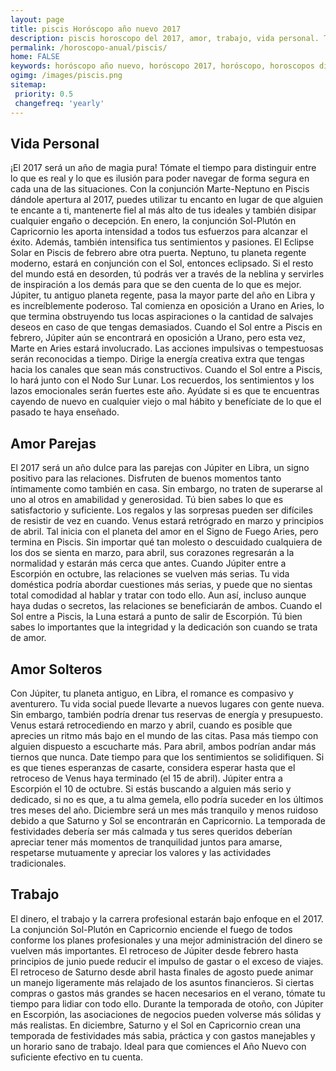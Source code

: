 ```yaml
---
layout: page
title: piscis Horóscopo año nuevo 2017 
description: piscis horoscopo del 2017, amor, trabajo, vida personal. Todas las predicciones para piscis gratis. Disfruta este año nuevo.
permalink: /horoscopo-anual/piscis/
home: FALSE
keywords: horóscopo año nuevo, horóscopo 2017, horóscopo, horoscopos diarios gratis del dia de hoy, horóscopo diario gratis,horóscopo ano nuevo 2017, horóscopo esperanza gracia, horoscopo piscis 2017, horoscop, horóscopos gratis, horoscopo piscis, horoscopo piscis 2017 gratis, Tarot, Astrologia, Zodíaco, piscis, horoscopo gratis,tarot en femenino,videncia gratuita,horoscopos gratuitos,horóscopos, astrologia,videncia gratis
ogimg: /images/piscis.png
sitemap:
 priority: 0.5
 changefreq: 'yearly'
---
```




## Vida Personal

¡El 2017 será un año de magia pura! Tómate el tiempo para distinguir entre lo que es real y lo que es ilusión para poder navegar de forma segura en cada una de las situaciones.
Con la conjunción Marte-Neptuno en Piscis dándole apertura al 2017, puedes utilizar tu encanto en lugar de que alguien te encante a ti, mantenerte fiel al más alto de tus ideales y también disipar cualquier engaño o decepción.
En enero, la conjunción Sol-Plutón en Capricornio les aporta intensidad a todos tus esfuerzos para alcanzar el éxito. Además, también intensifica tus sentimientos y pasiones.
El Eclipse Solar en Piscis de febrero abre otra puerta. Neptuno, tu planeta regente moderno, estará en conjunción con el Sol, entonces eclipsado. Si el resto del mundo está en desorden, tú podrás ver a través de la neblina y servirles de inspiración a los demás para que se den cuenta de lo que es mejor.
Júpiter, tu antiguo planeta regente, pasa la mayor parte del año en Libra y es increíblemente poderoso. Tal comienza en oposición a Urano en Aries, lo que termina obstruyendo tus locas aspiraciones o la cantidad de salvajes deseos en caso de que tengas demasiados.
Cuando el Sol entre a Piscis en febrero, Júpiter aún se encontrará en oposición a Urano, pero esta vez, Marte en Aries estará involucrado. Las acciones impulsivas o tempestuosas serán reconocidas a tiempo. Dirige la energía creativa extra que tengas hacia los canales que sean más constructivos.
Cuando el Sol entre a Piscis, lo hará junto con el Nodo Sur Lunar. Los recuerdos, los sentimientos y los lazos emocionales serán fuertes este año. Ayúdate si es que te encuentras cayendo de nuevo en cualquier viejo o mal hábito y benefíciate de lo que el pasado te haya enseñado.

## Amor Parejas

El 2017 será un año dulce para las parejas con Júpiter en Libra, un signo positivo para las relaciones.  Disfruten de buenos momentos tanto íntimamente como también en casa. Sin embargo, no traten de superarse al uno al otros en amabilidad y generosidad. Tú bien sabes lo que es satisfactorio y suficiente. Los regalos y las sorpresas pueden ser difíciles de resistir de vez en cuando.
Venus estará retrógrado en marzo y principios de abril. Tal inicia con el planeta del amor en el Signo de Fuego Aries, pero termina en Piscis. Sin importar qué tan molesto o descuidado cualquiera de los dos se sienta en marzo, para abril, sus corazones regresarán a la normalidad y estarán más cerca que antes.
Cuando Júpiter entre a Escorpión en octubre, las relaciones se vuelven más serias. Tu vida doméstica podría abordar cuestiones más serias, y puede que no sientas total comodidad al hablar y tratar con todo ello. Aun así, incluso aunque haya dudas o secretos, las relaciones se beneficiarán de ambos.
Cuando el Sol entre a Piscis, la Luna estará a punto de salir de Escorpión. Tú bien sabes lo importantes que la integridad y la dedicación son cuando se trata de amor.

## Amor Solteros

Con Júpiter, tu planeta antiguo, en Libra, el romance es compasivo y aventurero. Tu vida social puede llevarte a nuevos lugares con gente nueva. Sin embargo, también podría drenar tus reservas de energía y presupuesto.
Venus estará retrocediendo en marzo y abril, cuando es posible que aprecies un ritmo más bajo en el mundo de las citas. Pasa más tiempo con alguien dispuesto a escucharte más. Para abril, ambos podrían andar más tiernos que nunca. Date tiempo para que los sentimientos se solidifiquen. Si es que tienes esperanzas de casarte, considera esperar hasta que el retroceso de Venus haya terminado (el 15 de abril).
Júpiter entra a Escorpión el 10 de octubre. Si estás buscando a alguien más serio y dedicado, si no es que, a tu alma gemela, ello podría suceder en los últimos tres meses del año.
Diciembre será un mes más tranquilo y menos ruidoso debido a que Saturno y Sol se encontrarán en Capricornio. La temporada de festividades debería ser más calmada y tus seres queridos deberían apreciar tener más momentos de tranquilidad juntos para amarse, respetarse mutuamente y apreciar los valores y las actividades tradicionales.

## Trabajo

El dinero, el trabajo y la carrera profesional estarán bajo enfoque en el 2017. La conjunción Sol-Plutón en Capricornio enciende el fuego de todos conforme los planes profesionales y una mejor administración del dinero se vuelven más importantes.
El retroceso de Júpiter desde febrero hasta principios de junio puede reducir el impulso de gastar o el exceso de viajes. El retroceso de Saturno desde abril hasta finales de agosto puede animar un manejo ligeramente más relajado de los asuntos financieros. Si ciertas compras o gastos más grandes se hacen necesarios en el verano, tómate tu tiempo para lidiar con todo ello.
Durante la temporada de otoño, con Júpiter en Escorpión, las asociaciones de negocios pueden volverse más sólidas y más realistas.
En diciembre, Saturno y el Sol en Capricornio crean una temporada de festividades más sabia, práctica y con gastos manejables y un horario sano de trabajo. Ideal para que comiences el Año Nuevo con suficiente efectivo en tu cuenta.
